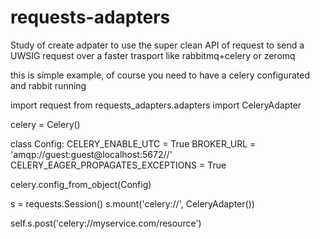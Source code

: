 requests-adapters
=================

Study of create adpater to use the super clean API of request to send a UWSIG request over a faster trasport like rabbitmq+celery or zeromq

this is simple example, of course you need to have a celery configurated and rabbit running



import request
from requests_adapters.adapters import CeleryAdapter

celery = Celery()

class Config:
    CELERY_ENABLE_UTC = True
    BROKER_URL = 'amqp://guest:guest@localhost:5672//'
    CELERY_EAGER_PROPAGATES_EXCEPTIONS = True


celery.config_from_object(Config)

s = requests.Session()
s.mount('celery://', CeleryAdapter())

self.s.post('celery://myservice.com/resource')